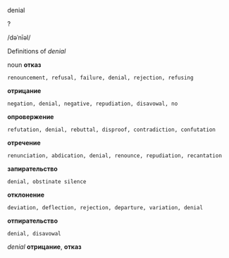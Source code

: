 denial

?

/dəˈnīəl/

Definitions of _denial_

noun
**отказ**

    renouncement, refusal, failure, denial, rejection, refusing
**отрицание**

    negation, denial, negative, repudiation, disavowal, no
**опровержение**

    refutation, denial, rebuttal, disproof, contradiction, confutation
**отречение**

    renunciation, abdication, denial, renounce, repudiation, recantation
**запирательство**

    denial, obstinate silence
**отклонение**

    deviation, deflection, rejection, departure, variation, denial
**отпирательство**

    denial, disavowal

_denial_
**отрицание**, **отказ**